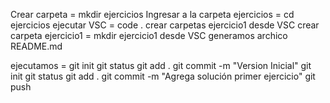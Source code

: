 <!-- Paso a paso comandos -->
Crear carpeta = mkdir ejercicios
Ingresar a la carpeta ejercicios = cd ejercicios
ejecutar VSC = code .
crear carpetas ejercicio1 desde VSC
crear carpeta ejercicio1 = mkdir ejercicio1
desde VSC generamos archico README.md

<!-- Generar repositorio desde linea de comandos-->
ejecutamos = git init
             git status
             git add .
             git commit -m "Version Inicial"
             git init
             git status
             git add .
             git commit -m "Agrega solución primer ejercicio"
             git push